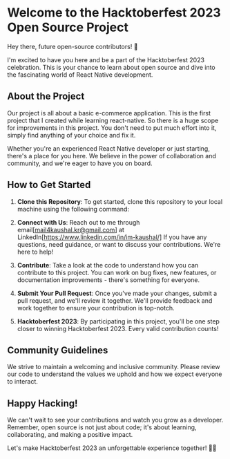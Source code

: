 # Welcome to the Hacktoberfest 2023 Open Source Project

Hey there, future open-source contributors! 👋

I'm excited to have you here and be a part of the Hacktoberfest 2023 celebration. This is your chance to learn about open source and dive into the fascinating world of React Native development.

## About the Project

Our project is all about a basic e-commerce application. This is the first project that I created while learning react-native. So there is a huge scope for improvements in this project. You don't need to put much effort into it, simply find anything of your choice and fix it.

Whether you're an experienced React Native developer or just starting, there's a place for you here. We believe in the power of collaboration and community, and we're eager to have you on board.

## How to Get Started

1. **Clone this Repository**: To get started, clone this repository to your local machine using the following command:


2. **Connect with Us**: Reach out to me through email[mail4kaushal.kr@gmail.com] at LinkedIn[https://www.linkedin.com/in/im-kaushal/]  If you have any questions, need guidance, or want to discuss your contributions. We're here to help!

3. **Contribute**: Take a look at the code to understand how you can contribute to this project. You can work on bug fixes, new features, or documentation improvements - there's something for everyone.

4. **Submit Your Pull Request**: Once you've made your changes, submit a pull request, and we'll review it together. We'll provide feedback and work together to ensure your contribution is top-notch.

5. **Hacktoberfest 2023**: By participating in this project, you'll be one step closer to winning Hacktoberfest 2023. Every valid contribution counts!

## Community Guidelines

We strive to maintain a welcoming and inclusive community. Please review our code to understand the values we uphold and how we expect everyone to interact.

## Happy Hacking!

We can't wait to see your contributions and watch you grow as a developer. Remember, open source is not just about code; it's about learning, collaborating, and making a positive impact.

Let's make Hacktoberfest 2023 an unforgettable experience together! 🚀🌟
